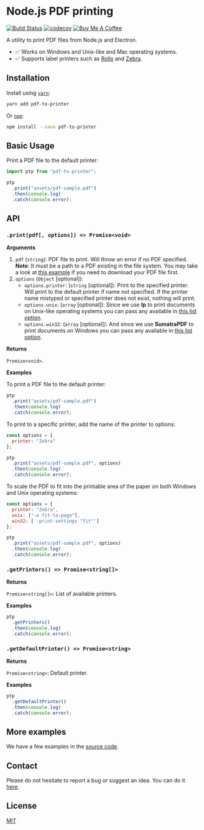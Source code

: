 # Node.js PDF printing

[![Build Status](https://api.cirrus-ci.com/github/artiebits/pdf-to-printer.svg)](https://cirrus-ci.com/github/artiebits/pdf-to-printer) 
[![codecov](https://codecov.io/gh/artiebits/pdf-to-printer/branch/master/graph/badge.svg)](https://codecov.io/gh/artiebits/pdf-to-printer)
[![Buy Me A Coffee](https://www.buymeacoffee.com/assets/img/custom_images/orange_img.png)](https://www.buymeacoffee.com/artiebits)


A utility to print PDF files from Node.js and Electron.

* ✅ Works on Windows and Unix-like and Mac operating systems.
* ✅ Supports label printers such as [Rollo](https://www.rolloprinter.com/) and [Zebra](https://www.zebra.com/us/en/products/printers.html).

## Installation

Install using [`yarn`](https://yarnpkg.com/):

```bash
yarn add pdf-to-printer
```

Or [`npm`](https://www.npmjs.com/):

```bash
npm install --save pdf-to-printer
```

## Basic Usage

Print a PDF file to the default printer:

```javascript
import ptp from "pdf-to-printer";

ptp
  .print("assets/pdf-sample.pdf")
  .then(console.log)
  .catch(console.error);
```

## API

### `.print(pdf[, options]) => Promise<void>`

**Arguments**

1. `pdf` (`string`): PDF file to print. Will throw an error if no PDF specified. **Note**: It must be a path to a PDF existing in the file system.
You may take a look at [this example](/examples/express-server) if you need to download your PDF file first.
2. `options` (`Object` [optional]):
   - `options.printer`: (`string` [optional]): Print to the specified printer. Will print to the default printer if name not specified. If the printer name mistyped or specified printer does not exist, nothing will print.
   - `options.unix`: (`array` [optional]):  Since we use **lp** to print documents on Unix-like operating systems you can pass any available in [this list option](https://www.computerhope.com/unix/ulp.htm).
   - `options.win32`: (`array` [optional]): And since we use **SumatraPDF** to print documents on Windows you can pass any available in [this list option](https://www.sumatrapdfreader.org/docs/Command-line-arguments.html).

**Returns**

`Promise<void>`.

**Examples**

To print a PDF file to the default printer:

```javascript
ptp
  .print("assets/pdf-sample.pdf")
  .then(console.log)
  .catch(console.error);
```

To print to a specific printer, add the name of the printer to options:

```javascript
const options = {
  printer: "Zebra"
};

ptp
  .print("assets/pdf-sample.pdf", options)
  .then(console.log)
  .catch(console.error);
```

To scale the PDF to fit into the printable area of the paper on both Windows and Unix operating systems:

```javascript
const options = {
  printer: "Zebra",
  unix: ["-o fit-to-page"],
  win32: ['-print-settings "fit"']
};

ptp
  .print("assets/pdf-sample.pdf", options)
  .then(console.log)
  .catch(console.error);
```

### `.getPrinters() => Promise<string[]>`

**Returns**

`Promise<string[]>`: List of available printers.

**Examples**

```javascript
ptp
  .getPrinters()
  .then(console.log)
  .catch(console.error);
```

### `.getDefaultPrinter() => Promise<string>`

**Returns**

`Promise<string>`: Default printer.

**Examples**

```javascript
ptp
  .getDefaultPrinter()
  .then(console.log)
  .catch(console.error);
```

## More examples

We have a few examples in the [source code](/examples).

## Contact

Please do not hesitate to report a bug or suggest an idea. You can do it [here](https://github.com/artiebits/pdf-to-printer/issues/new/choose).

## License

[MIT](LICENSE)
